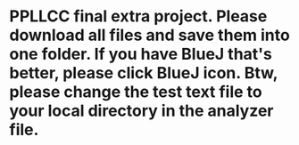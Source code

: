 # PPLLCC final extra project. Please download all files and save them into one folder. If you have BlueJ that's better, please click BlueJ icon. Btw, please change the test text file to your local directory in the analyzer file. 
